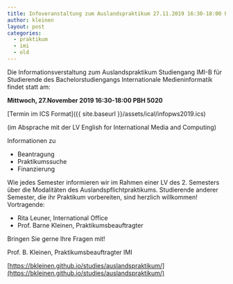 ```yaml
---
title: Infoveranstaltung zum Auslandspraktikum 27.11.2019 16:30-18:00 PBH 5020
author: kleinen
layout: post
categories:
  - praktikum
  - imi
  - old
---
```


Die Informationsverstaltung zum Auslandspraktikum Studiengang IMI-B
für Studierende des Bachelorstudiengangs Internationale Medieninformatik findet statt am:

**Mittwoch, 27.November 2019 16:30-18:00 PBH 5020**

[Termin im ICS Format]({{ site.baseurl }}/assets/ical/infopws2019.ics)

(im Absprache mit der LV English for International Media and Computing)

Informationen zu
- Beantragung
- Praktikumssuche
- Finanzierung

Wie jedes Semester informieren wir im Rahmen einer LV des 2. Semesters über die Modalitäten des Auslandspflichtpraktikums. Studierende anderer Semester, die ihr Praktikum vorbereiten, sind herzlich willkommen! Vortragende:

- Rita Leuner, International Office
- Prof. Barne Kleinen, Praktikumsbeauftragter

Bringen Sie gerne Ihre Fragen mit!


Prof. B. Kleinen, Praktikumsbeauftragter IMI

[https://bkleinen.github.io/studies/auslandspraktikum/](https://bkleinen.github.io/studies/auslandspraktikum/)
